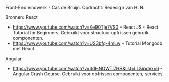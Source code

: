 Front-End eindwerk - Cas de Bruijn.
Opdracht: Redesign van HLN.

Bronnen:
React
- https://www.youtube.com/watch?v=Ke90Tje7VS0 - React JS - React Tutorial for Beginners. Gebruikt voor structuur opfrissen gebruik componenten.
- https://www.youtube.com/watch?v=US3bfq-4mLw - Tutorial Mongodb met React

Angular
- https://www.youtube.com/watch?v=3dHNOWTI7H8&list=LL&index=6 - Angular Crash Course. Gebruikt voor opfrissen componenten, services.
